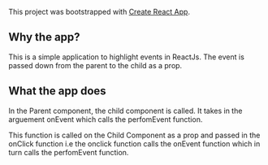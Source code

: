 This project was bootstrapped with [Create React App](https://github.com/facebookincubator/create-react-app).

## Why the app?

This is a simple application to highlight events in ReactJs. The event is passed down from the parent to the child as a prop. 

## What the app does

In the Parent component, the child component is called. It takes in the arguement onEvent which calls the perfomEvent function.

This function is called on the Child Component as a prop and passed in the onClick function i.e the onclick function calls the onEvent function which in turn calls the perfomEvent function.
